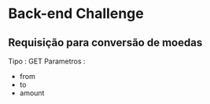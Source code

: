 # Back-end Challenge

## Requisição para conversão de moedas

Tipo : GET
Parametros :

- from
- to
- amount
